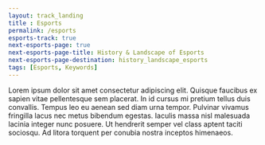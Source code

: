 ```yaml
--- 
layout: track_landing
title : Esports
permalink: /esports
esports-track: true
next-esports-page: true
next-esports-page-title: History & Landscape of Esports
next-esports-page-destination: history_landscape_esports
tags: [Esports, Keywords]
---
```


Lorem ipsum dolor sit amet consectetur adipiscing elit. Quisque faucibus ex sapien vitae pellentesque sem placerat. In id cursus mi pretium tellus duis convallis. Tempus leo eu aenean sed diam urna tempor. Pulvinar vivamus fringilla lacus nec metus bibendum egestas. Iaculis massa nisl malesuada lacinia integer nunc posuere. Ut hendrerit semper vel class aptent taciti sociosqu. Ad litora torquent per conubia nostra inceptos himenaeos.